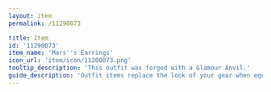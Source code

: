 ```yaml
---
layout: item
permalink: /11290073

title: Item
id: '11290073'
item_name: 'Mars''s Earrings'
icon_url: 'item/icon/11200073.png'
tooltip_description: 'This outfit was forged with a Glamour Anvil.'
guide_description: 'Outfit items replace the look of your gear when equipped.'
---
```

